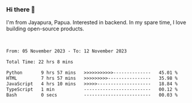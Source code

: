 ### Hi there 👋

I'm from Jayapura, Papua. Interested in backend. In my spare time, I love building open-source products.

<br>

 
 <!--START_SECTION:waka-->

```txt
From: 05 November 2023 - To: 12 November 2023

Total Time: 22 hrs 8 mins

Python       9 hrs 57 mins   >>>>>>>>>>>--------------   45.01 %
HTML         7 hrs 57 mins   >>>>>>>>>----------------   35.98 %
JavaScript   4 hrs 10 mins   >>>>>--------------------   18.84 %
TypeScript   1 min           -------------------------   00.12 %
Bash         0 secs          -------------------------   00.03 %
```

<!--END_SECTION:waka-->
